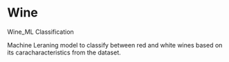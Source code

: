 # Wine
Wine_ML Classification

Machine Leraning model to classify between red and white wines based on its caracharacteristics from the dataset.
